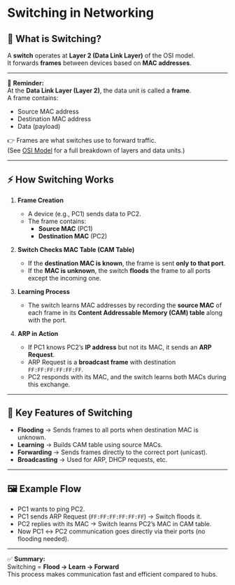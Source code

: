 # Switching in Networking

## 📌 What is Switching?
A **switch** operates at **Layer 2 (Data Link Layer)** of the OSI model.  
It forwards **frames** between devices based on **MAC addresses**.

---
📌 **Reminder:**  
At the **Data Link Layer (Layer 2)**, the data unit is called a **frame**.  
A frame contains:  
- Source MAC address  
- Destination MAC address  
- Data (payload)  

👉 Frames are what switches use to forward traffic.  
(See [OSI Model](../OSI_Model.md) for a full breakdown of layers and data units.)

---

## ⚡ How Switching Works
1. **Frame Creation**  
   - A device (e.g., PC1) sends data to PC2.  
   - The frame contains:  
     - **Source MAC** (PC1)  
     - **Destination MAC** (PC2)  

2. **Switch Checks MAC Table (CAM Table)**  
   - If the **destination MAC is known**, the frame is sent **only to that port**.  
   - If the **MAC is unknown**, the switch **floods** the frame to all ports except the incoming one.  

3. **Learning Process**  
   - The switch learns MAC addresses by recording the **source MAC** of each frame in its **Content Addressable Memory (CAM) table** along with the port.  

4. **ARP in Action**  
   - If PC1 knows PC2’s **IP address** but not its MAC, it sends an **ARP Request**.  
   - ARP Request is a **broadcast frame** with destination `FF:FF:FF:FF:FF:FF`.  
   - PC2 responds with its MAC, and the switch learns both MACs during this exchange.  

---

## 🔑 Key Features of Switching
- **Flooding** → Sends frames to all ports when destination MAC is unknown.  
- **Learning** → Builds CAM table using source MACs.  
- **Forwarding** → Sends frames directly to the correct port (unicast).  
- **Broadcasting** → Used for ARP, DHCP requests, etc.  

---

## 🖼️ Example Flow
- PC1 wants to ping PC2.  
- PC1 sends ARP Request (`FF:FF:FF:FF:FF:FF`) → Switch floods it.  
- PC2 replies with its MAC → Switch learns PC2’s MAC in CAM table.  
- Now PC1 ↔ PC2 communication goes directly via their ports (no flooding needed).  

---

✅ **Summary:**  
Switching = **Flood → Learn → Forward**  
This process makes communication fast and efficient compared to hubs.

